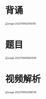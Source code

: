 # 背诵

<img src="https://cvp.oss-cn-shanghai.aliyuncs.com/picgo/202311181029893.png" alt="image-20231118102914745" style="zoom:50%;" />



# 题目

<img src="https://cvp.oss-cn-shanghai.aliyuncs.com/picgo/202311180958269.png" alt="image-20231118095829145" style="zoom:50%;" />



# 视频解析

<img src="https://cvp.oss-cn-shanghai.aliyuncs.com/picgo/202311181029002.png" alt="image-20231118102958738" style="zoom:50%;" />



